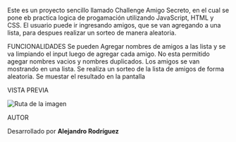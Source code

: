 Este es un proyecto sencillo llamado Challenge Amigo Secreto, en el cual se pone eb practica logica de progamación utilizando JavaScript, HTML y CSS. 
El usuario puede ir ingresando amigos, que se van agregando a una lista, para despues realizar un sorteo de manera aleatoria.

FUNCIONALIDADES
Se pueden Agregar nombres de amigos a las lista y se va limpiando el input luego de agregar cada amigo. 
No esta permitido agegar nombres vacios y nombres duplicados.
Los amigos se van mostrando en una lista.
Se realiza un sorteo de la lista de amigos de forma aleatoria.
Se muestar el resultado en la pantalla

VISTA PREVIA

![Ruta de la imagen](assets/AmigoSecreto.png)

AUTOR

Desarrollado por **Alejandro Rodríguez**

